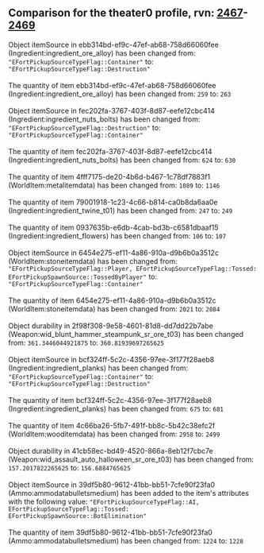 ## Comparison for the theater0 profile, rvn: [2467](https://github.com/PRO100KatYT/FortniteProfileRevisions/tree/main/profiles/theater0/2467%20theater0.json)-[2469](https://github.com/PRO100KatYT/FortniteProfileRevisions/tree/main/profiles/theater0/2469%20theater0.json)

Object itemSource in ebb314bd-ef9c-47ef-ab68-758d66060fee (Ingredient:ingredient_ore_alloy) has been changed from: `"EFortPickupSourceTypeFlag::Container"` to: `"EFortPickupSourceTypeFlag::Destruction"`
<br><br>
The quantity of item ebb314bd-ef9c-47ef-ab68-758d66060fee (Ingredient:ingredient_ore_alloy) has been changed from: `259` to: `263`
<br><br>
Object itemSource in fec202fa-3767-403f-8d87-eefe12cbc414 (Ingredient:ingredient_nuts_bolts) has been changed from: `"EFortPickupSourceTypeFlag::Destruction"` to: `"EFortPickupSourceTypeFlag::Container"`
<br><br>
The quantity of item fec202fa-3767-403f-8d87-eefe12cbc414 (Ingredient:ingredient_nuts_bolts) has been changed from: `624` to: `630`
<br><br>
The quantity of item 4fff7175-de20-4b6d-b467-1c78df7883f1 (WorldItem:metalitemdata) has been changed from: `1089` to: `1146`
<br><br>
The quantity of item 79001918-1c23-4c66-b814-ca0b8da6aa0e (Ingredient:ingredient_twine_t01) has been changed from: `247` to: `249`
<br><br>
The quantity of item 0937635b-e6db-4cab-bd3b-c6581dbaaf15 (Ingredient:ingredient_flowers) has been changed from: `106` to: `107`
<br><br>
Object itemSource in 6454e275-ef11-4a86-910a-d9b6b0a3512c (WorldItem:stoneitemdata) has been changed from: `"EFortPickupSourceTypeFlag::Player, EFortPickupSourceTypeFlag::Tossed: EFortPickupSpawnSource::TossedByPlayer"` to: `"EFortPickupSourceTypeFlag::Container"`
<br><br>
The quantity of item 6454e275-ef11-4a86-910a-d9b6b0a3512c (WorldItem:stoneitemdata) has been changed from: `2021` to: `2084`
<br><br>
Object durability in 2f98f308-9e58-4601-81d8-dd7dd22b7abe (Weapon:wid_blunt_hammer_steampunk_sr_ore_t03) has been changed from: `361.3446044921875` to: `360.81939697265625`
<br><br>
Object itemSource in bcf324ff-5c2c-4356-97ee-3f177f28aeb8 (Ingredient:ingredient_planks) has been changed from: `"EFortPickupSourceTypeFlag::Container"` to: `"EFortPickupSourceTypeFlag::Destruction"`
<br><br>
The quantity of item bcf324ff-5c2c-4356-97ee-3f177f28aeb8 (Ingredient:ingredient_planks) has been changed from: `675` to: `681`
<br><br>
The quantity of item 4c66ba26-5fb7-491f-bb8c-5b42c38efc2f (WorldItem:wooditemdata) has been changed from: `2958` to: `2499`
<br><br>
Object durability in 41cb58ec-bd49-4520-866a-8eb12f7cbc7e (Weapon:wid_assault_auto_halloween_sr_ore_t03) has been changed from: `157.2017822265625` to: `156.6884765625`
<br><br>
Object itemSource in 39df5b80-9612-41bb-bb51-7cfe90f23fa0 (Ammo:ammodatabulletsmedium) has been added to the item's attributes with the following value: `"EFortPickupSourceTypeFlag::AI, EFortPickupSourceTypeFlag::Tossed: EFortPickupSpawnSource::BotElimination"`
<br><br>
The quantity of item 39df5b80-9612-41bb-bb51-7cfe90f23fa0 (Ammo:ammodatabulletsmedium) has been changed from: `1224` to: `1228`
<br><br>
